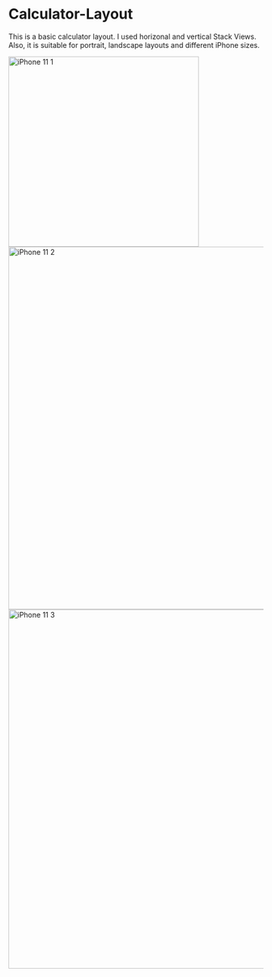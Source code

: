 # Calculator-Layout
This is a basic calculator layout. I used horizonal and vertical Stack Views. Also, it is suitable for portrait, landscape layouts and different iPhone sizes.

<img width="376" alt="iPhone 11 1" src="https://user-images.githubusercontent.com/92036779/184092375-19fcd5d8-66b2-4043-b5ce-720a9348e9e4.png">
<img width="717" alt="iPhone 11 2" src="https://user-images.githubusercontent.com/92036779/184092390-8a7a7131-9b4b-4344-9bd7-cf5023a01a74.png">
<img width="710" alt="iPhone 11 3" src="https://user-images.githubusercontent.com/92036779/184092415-2c55c334-684e-48cb-a205-dd14579fc059.png">
